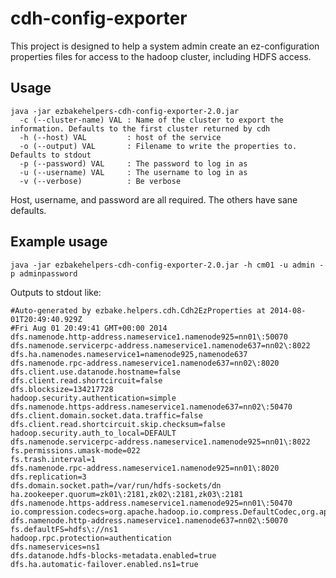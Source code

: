 # cdh-config-exporter

This project is designed to help a system admin create an ez-configuration properties files for access to the hadoop
cluster, including HDFS access.

## Usage

    java -jar ezbakehelpers-cdh-config-exporter-2.0.jar
      -c (--cluster-name) VAL : Name of the cluster to export the information. Defaults to the first cluster returned by cdh
      -h (--host) VAL         : host of the service
      -o (--output) VAL       : Filename to write the properties to. Defaults to stdout
      -p (--password) VAL     : The password to log in as
      -u (--username) VAL     : The username to log in as
      -v (--verbose)          : Be verbose

Host, username, and password are all required.  The others have sane defaults.

## Example usage

    java -jar ezbakehelpers-cdh-config-exporter-2.0.jar -h cm01 -u admin -p adminpassword
    
Outputs to stdout like:

    #Auto-generated by ezbake.helpers.cdh.Cdh2EzProperties at 2014-08-01T20:49:40.929Z
    #Fri Aug 01 20:49:41 GMT+00:00 2014
    dfs.namenode.http-address.nameservice1.namenode925=nn01\:50070
    dfs.namenode.servicerpc-address.nameservice1.namenode637=nn02\:8022
    dfs.ha.namenodes.nameservice1=namenode925,namenode637
    dfs.namenode.rpc-address.nameservice1.namenode637=nn02\:8020
    dfs.client.use.datanode.hostname=false
    dfs.client.read.shortcircuit=false
    dfs.blocksize=134217728
    hadoop.security.authentication=simple
    dfs.namenode.https-address.nameservice1.namenode637=nn02\:50470
    dfs.client.domain.socket.data.traffic=false
    dfs.client.read.shortcircuit.skip.checksum=false
    hadoop.security.auth_to_local=DEFAULT
    dfs.namenode.servicerpc-address.nameservice1.namenode925=nn01\:8022
    fs.permissions.umask-mode=022
    fs.trash.interval=1
    dfs.namenode.rpc-address.nameservice1.namenode925=nn01\:8020
    dfs.replication=3
    dfs.domain.socket.path=/var/run/hdfs-sockets/dn
    ha.zookeeper.quorum=zk01\:2181,zk02\:2181,zk03\:2181
    dfs.namenode.https-address.nameservice1.namenode925=nn01\:50470
    io.compression.codecs=org.apache.hadoop.io.compress.DefaultCodec,org.apache.hadoop.io.compress.GzipCodec,org.apache.hadoop.io.compress.BZip2Codec,org.apache.hadoop.io.compress.DeflateCodec,org.apache.hadoop.io.compress.SnappyCodec,org.apache.hadoop.io.compress.Lz4Codec
    dfs.namenode.http-address.nameservice1.namenode637=nn02\:50070
    fs.defaultFS=hdfs\://ns1
    hadoop.rpc.protection=authentication
    dfs.nameservices=ns1
    dfs.datanode.hdfs-blocks-metadata.enabled=true
    dfs.ha.automatic-failover.enabled.ns1=true